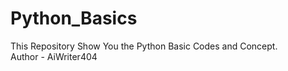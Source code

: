 # Python_Basics
This Repository Show You the Python Basic Codes and Concept.
<br>
Author - AiWriter404
